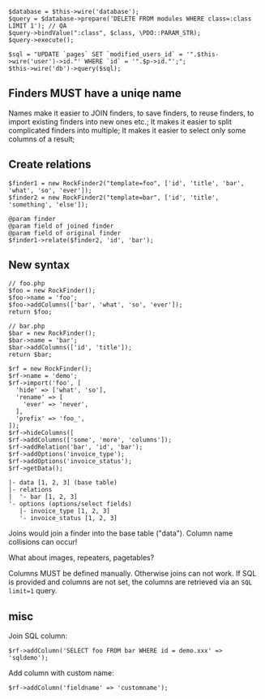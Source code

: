```
$database = $this->wire('database'); 
$query = $database->prepare('DELETE FROM modules WHERE class=:class LIMIT 1'); // QA
$query->bindValue(":class", $class, \PDO::PARAM_STR); 
$query->execute();
```

```
$sql = "UPDATE `pages` SET `modified_users_id` = '".$this->wire('user')->id."' WHERE `id` = '".$p->id."';";
$this->wire('db')->query($sql);
```

## Finders MUST have a uniqe name

Names make it easier to JOIN finders, to save finders, to reuse finders, to import existing finders into new ones etc.; It makes it easier to split complicated finders into multiple; It makes it easier to select only some columns of a result;

## Create relations

```
$finder1 = new RockFinder2("template=foo", ['id', 'title', 'bar', 'what', 'so', 'ever']);
$finder2 = new RockFinder2("template=bar", ['id', 'title', 'something', 'else']);

@param finder
@param field of joined finder
@param field of original finder
$finder1->relate($finder2, 'id', 'bar');
```

## New syntax

```
// foo.php
$foo = new RockFinder();
$foo->name = 'foo';
$foo->addColumns(['bar', 'what', 'so', 'ever']);
return $foo;
```

```
// bar.php
$bar = new RockFinder();
$bar->name = 'bar';
$bar->addColumns(['id', 'title']);
return $bar;
```

```
$rf = new RockFinder();
$rf->name = 'demo';
$rf->import('foo', [
  'hide' => ['what', 'so'],
  'rename' => [
    'ever' => 'never',
  ],
  'prefix' => 'foo_',
]);
$rf->hideColumns([
$rf->addColumns(['some', 'more', 'columns']);
$rf->addRelation('bar', 'id', 'bar');
$rf->addOptions('invoice_type');
$rf->addOptions('invoice_status');
$rf->getData();
```

```
|- data [1, 2, 3] (base table)
|- relations
|  '- bar [1, 2, 3]
'- options (options/select fields)
   |- invoice_type [1, 2, 3]
   '- invoice_status [1, 2, 3]
```

Joins would join a finder into the base table ("data"). Column name collisions can occur!

What about images, repeaters, pagetables?

Columns MUST be defined manually. Otherwise joins can not work. If SQL is provided and columns are not set, the columns are retrieved via an `SQL limit=1` query.

## misc

Join SQL column:

```
$rf->addColumn('SELECT foo FROM bar WHERE id = demo.xxx' => 'sqldemo');
```

Add column with custom name:

```
$rf->addColumn('fieldname' => 'customname');
```
